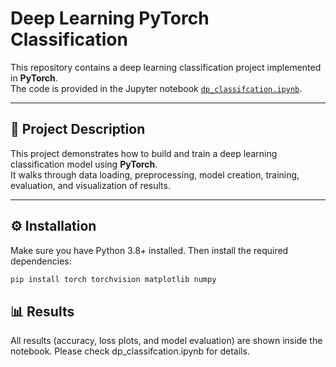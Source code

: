 # Deep Learning PyTorch Classification

This repository contains a deep learning classification project implemented in **PyTorch**.  
The code is provided in the Jupyter notebook [`dp_classifcation.ipynb`](dp_classifcation.ipynb).

---

## 📌 Project Description
This project demonstrates how to build and train a deep learning classification model using **PyTorch**.  
It walks through data loading, preprocessing, model creation, training, evaluation, and visualization of results.

---

## ⚙️ Installation

Make sure you have Python 3.8+ installed. Then install the required dependencies:

```bash
pip install torch torchvision matplotlib numpy
```
## 📊 Results

All results (accuracy, loss plots, and model evaluation) are shown inside the notebook.
Please check dp_classifcation.ipynb
 for details.
